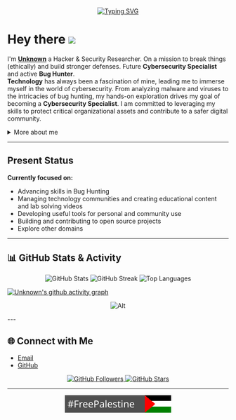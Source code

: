 <div align="center" style="padding-top:100px">

[![Typing SVG](https://readme-typing-svg.demolab.com?font=Fira+Code&size=30&pause=1000&color=18F71D&width=820&lines=Living+Between+Exploits+And+Escape+Codes+%F0%9F%95%B5%EF%B8%8F%E2%80%8D%E2%99%82%EF%B8%8F%F0%9F%96%A4;Silent+In+Life%2C+Loud+In+The+System+%F0%9F%94%87%F0%9F%92%A5)](https://git.io/typing-svg)

</div>


<h1 align="left">
  Hey there
  <img src="https://media.giphy.com/media/hvRJCLFzcasrR4ia7z/giphy.gif" width="25px"/>
</h1>

I'm **[Unknown](https://github.com/unknown-bd)** a Hacker & Security Researcher. On a mission to break things (ethically) and build stronger defenses. Future **Cybersecurity Specialist** and active **Bug Hunter**.<br>
**Technology** has always been a fascination of mine, leading me to immerse myself in the world of cybersecurity. From analyzing malware and viruses to the intricacies of bug hunting, my hands-on exploration drives my goal of becoming a **Cybersecurity Specialist**. I am committed to leveraging my skills to protect critical organizational assets and contribute to a safer digital community.

<details>
  <summary>More about me</summary>

- **Name**: Unknown
- **From**: 127.0.0.1
- **Uncertified Hacker** | **Bug Hunter** | **Security Researcher** | **Full Stake Web Developer** | **Red Teaming** | **CTF Player | Programmer** 
<!-- - Experienced in cracking, reverse engineering, bug hunting, forensics, social engineering, and spy actions. -->
- Improving knowledge in **Website Vulnerabilities**
- I’m currently learning **Everything**
- Reach me at **unknownid696900@gmail.com**

</details>

---

<h2 id="present_status"> Present Status </h2>

**Currently focused on:**

- Advancing skills in Bug Hunting
- Managing technology communities and creating educational content  and lab solving videos
- Developing useful tools for personal and community use  
- Building and contributing to open source projects  
- Explore other domains

---

## 📊 GitHub Stats & Activity

<p align="center">

<img src="https://github-readme-stats.vercel.app/api?username=unknown-bd&show_icons=true&theme=radical&count_private=true" alt="GitHub Stats" height="170"/>

<img src="https://github-readme-streak-stats.herokuapp.com/?user=unknown-bd&theme=radical" alt="GitHub Streak" height="170"/>

<img src="https://github-readme-stats.vercel.app/api/top-langs/?username=unknown-bd&theme=radical" alt="Top Languages" height="170"/>

</p>

[![Unknown's github activity graph](https://github-readme-activity-graph.vercel.app/graph?username=unknown-bd&theme=react-dark)](https://github.com/unknown-bd)

<div align="center">
  
![Alt](https://repobeats.axiom.co/api/embed/eda10ff78009841276091c30d5b48e2d75061669.svg "Repobeats analytics image")

</div>
---

## 🌐 Connect with Me

- [Email](mailto:unknownid696900@gmail.com)
- [GitHub](https://github.com/unknown-bd)

<p align="center">
<a href="https://github.com/unknown-bd?tab=followers">
    <img src="https://img.shields.io/github/followers/unknown-bd?label=Followers&style=social" alt="GitHub Followers"/>
  </a>
  <a href="https://github.com/unknown-bd?tab=repositories">
    <img src="https://img.shields.io/github/stars/unknown-bd?affiliations=OWNER%2CCOLLABORATOR&style=social" alt="GitHub Stars"/>
  </a>
</p>

---

<div align="center">

![SavePalestine](https://raw.githubusercontent.com/OneDroid/.github/refs/heads/main/images/badge/save-palestine.svg)
</div>
